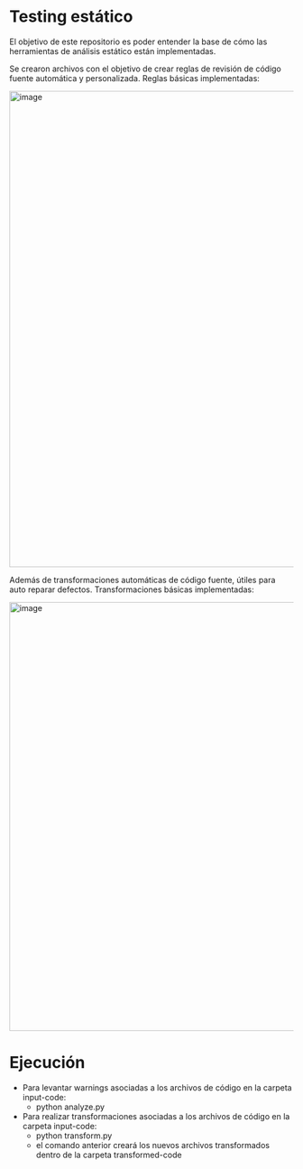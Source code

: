 # Testing estático

 El objetivo de este repositorio es poder entender la base de cómo las herramientas de análisis estático están implementadas. 
 
 Se crearon archivos con el objetivo de crear reglas de revisión de código fuente automática y personalizada. Reglas básicas implementadas:
 
 <img width="844" alt="image" src="https://user-images.githubusercontent.com/111657504/233803920-eb463c87-8069-4d72-91f0-3af565ad2ae9.png">
 
 Además de transformaciones automáticas de código fuente, útiles para auto reparar defectos. Transformaciones básicas implementadas:
 
 <img width="760" alt="image" src="https://user-images.githubusercontent.com/111657504/233803946-8eb8f25d-054e-4f1f-acb7-419c23c83dce.png">

 
 
 # Ejecución
  - Para levantar warnings asociadas a los archivos de código en la carpeta input-code: 
    - python analyze.py
  - Para realizar transformaciones asociadas a los archivos de código en la carpeta input-code:
    - python transform.py
    - el comando anterior creará los nuevos archivos transformados dentro de la carpeta transformed-code
 
 
